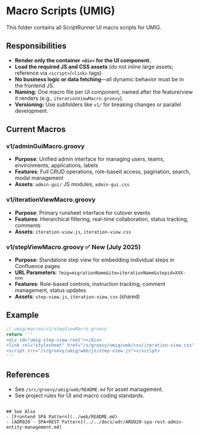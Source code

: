 # Macro Scripts (UMIG)

This folder contains all ScriptRunner UI macro scripts for UMIG.

## Responsibilities

- **Render only the container `<div>` for the UI component.**
- **Load the required JS and CSS assets** (do not inline large assets; reference via `<script>`/`<link>` tags).
- **No business logic or data fetching**—all dynamic behavior must be in the frontend JS.
- **Naming:** One macro file per UI component, named after the feature/view it renders (e.g., `iterationViewMacro.groovy`).
- **Versioning:** Use subfolders like `v1/` for breaking changes or parallel development.

## Current Macros

### v1/adminGuiMacro.groovy

- **Purpose**: Unified admin interface for managing users, teams, environments, applications, labels
- **Features**: Full CRUD operations, role-based access, pagination, search, modal management
- **Assets**: `admin-gui/` JS modules, `admin-gui.css`

### v1/iterationViewMacro.groovy

- **Purpose**: Primary runsheet interface for cutover events
- **Features**: Hierarchical filtering, real-time collaboration, status tracking, comments
- **Assets**: `iteration-view.js`, `iteration-view.css`

### v1/stepViewMacro.groovy ✅ New (July 2025)

- **Purpose**: Standalone step view for embedding individual steps in Confluence pages
- **URL Parameters**: `?mig=migrationName&ite=iterationName&stepid=XXX-nnn`
- **Features**: Role-based controls, instruction tracking, comment management, status updates
- **Assets**: `step-view.js`, `iteration-view.css` (shared)

## Example

```groovy
// umig/macros/v1/stepViewMacro.groovy
return '''
<div id="umig-step-view-root"></div>
<link rel="stylesheet" href="/s/groovy/umig/web/css/iteration-view.css">
<script src="/s/groovy/umig/web/js/step-view.js"></script>
'''
```

## References

- See `/src/groovy/umig/web/README.md` for asset management.
- See project rules for UI and macro coding standards.

```

## See Also
- [Frontend SPA Pattern](../web/README.md)
- [ADR020 - SPA+REST Pattern](../../docs/adr/ARD020-spa-rest-admin-entity-management.md)
```
